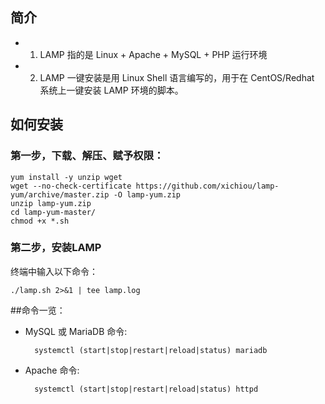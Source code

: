 ## 简介
* 1. LAMP 指的是 Linux + Apache + MySQL + PHP 运行环境
* 2. LAMP 一键安装是用 Linux Shell 语言编写的，用于在 CentOS/Redhat 系统上一键安装 LAMP 环境的脚本。



## 如何安装
### 第一步，下载、解压、赋予权限：

    yum install -y unzip wget
    wget --no-check-certificate https://github.com/xichiou/lamp-yum/archive/master.zip -O lamp-yum.zip
    unzip lamp-yum.zip
    cd lamp-yum-master/
    chmod +x *.sh

### 第二步，安装LAMP
终端中输入以下命令：

    ./lamp.sh 2>&1 | tee lamp.log


##命令一览：
* MySQL 或 MariaDB 命令: 

        systemctl (start|stop|restart|reload|status) mariadb

* Apache 命令: 

        systemctl (start|stop|restart|reload|status) httpd

